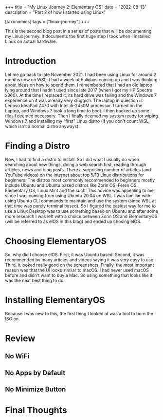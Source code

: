 +++
title = "My Linux Journey 2: Elementary OS"
date = "2022-08-13"
description = "Part 2 of how I started using Linux"

[taxonomies]
tags = ["linux-journey"]
+++

This is the second blog post in a series of posts that will be documenting my Linux journey. It documents the first huge step I took when I installed Linux on actual hardware.

# Introduction
Let me go back to late November 2021. I had been using Linux for around 2 months now on WSL. I had a week of holidays coming up and I was thinking about ideas on how to spend them. I remembered that I had an old laptop lying around that I hadn't used since late 2017 (when I got my HP Spectre x360). At the time I replaced it, its hard drive was failing and the Windows 7 experience on it was already very sluggish. The laptop in question is Lenovo IdeaPad Z470 with Intel i5-2450M processor. I turned on the Laptop, and Windows 7 took a long time to boot. I then backed up some files I deemed necessary. Then I finally deemed my system ready for wiping Windows 7 and installing my "first" Linux distro (if you don't count WSL, which isn't a normal distro anyways).

# Finding a Distro
Now, I had to find a distro to install. So I did what I usually do when searching about new things, doing a web search first, reading through articles, news and blog posts. There a surprising number of articles (and YouTube videos) on the internet about top 5/10 Linux distributions for beginners. The distros most commonly recommended to beginners mostly include Ubuntu and Ubuntu based distros like Zorin OS, Feren OS, Elementary OS, Linux Mint and the such. This advice was appealing to me since I was coming from using Ubuntu 20.04 on WSL. I was familiar with using Ubuntu CLI commands to maintain and use the system (since WSL at that time was purely terminal based). So I figured the easiest way for me to use a Linux Desktop was to use something based on Ubuntu and after some more research I was left with a choice between Zorin OS and ElementaryOS (will be referred to as elOS in this blog) and ended up chosing elOS.


# Choosing ElementaryOS
So, why did I choose elOS. First, it was Ubuntu based. Second, it was recommended by many articles and videos saying it was very easy to use. Third, it looked really good on the screenshots. Finally, the most important reason was that the UI looks similar to macOS. I had never used macOS before and didn't want to buy a Mac. So using something that looks like it was the next best thing to do.

# Installing ElementaryOS
Because I was new to this, the first thing I looked at was a tool to burn the ISO on.

# Review

## No WiFi

## No Apps by Default

## No Minimize Button


# Final Thoughts


